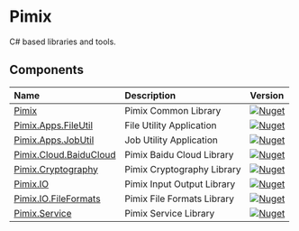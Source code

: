 Pimix
===

C# based libraries and tools.

Components
---

|Name|Description|Version|
|:--|:--|:--|
|[Pimix](src/Pimix/README.md)|Pimix Common Library|[![Nuget](https://img.shields.io/nuget/v/Pimix.svg)](http://nuget.org/packages/Pimix)|
|[Pimix.Apps.FileUtil](src/Pimix.Apps.FileUtil/README.md)|File Utility Application|[![Nuget](https://img.shields.io/nuget/v/Pimix.Apps.FileUtil.svg)](http://nuget.org/packages/Pimix.Apps.FileUtil)|
|[Pimix.Apps.JobUtil](src/Pimix.Apps.JobUtil/README.md)|Job Utility Application|[![Nuget](https://img.shields.io/nuget/v/Pimix.Apps.JobUtil.svg)](http://nuget.org/packages/Pimix.Apps.JobUtil)|
|[Pimix.Cloud.BaiduCloud](src/Pimix.Cloud.BaiduCloud/README.md)|Pimix Baidu Cloud Library|[![Nuget](https://img.shields.io/nuget/v/Pimix.Cloud.BaiduCloud.svg)](http://nuget.org/packages/Pimix.Cloud.BaiduCloud)|
|[Pimix.Cryptography](src/Pimix.Cryptography/README.md)|Pimix Cryptography Library|[![Nuget](https://img.shields.io/nuget/v/Pimix.Cryptography.svg)](http://nuget.org/packages/Pimix.Cryptography)
|[Pimix.IO](src/Pimix.IO/README.md)|Pimix Input Output Library|[![Nuget](https://img.shields.io/nuget/v/Pimix.IO.svg)](http://nuget.org/packages/Pimix.IO)
|[Pimix.IO.FileFormats](src/Pimix.IO.FileFormats/README.md)|Pimix File Formats Library|[![Nuget](https://img.shields.io/nuget/v/Pimix.IO.FileFormats.svg)](http://nuget.org/packages/Pimix.IO.FileFormats)|
|[Pimix.Service](src/Pimix.Service/README.md)|Pimix Service Library|[![Nuget](https://img.shields.io/nuget/v/Pimix.Service.svg)](http://nuget.org/packages/Pimix.Service)|
